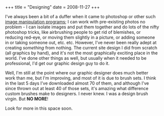 +++
title = "Designing"
date = 2008-11-27
+++

I've always been a bit of a duffer when it came to photoshop or other such [image manipulation programs](http://www.gimp.org); I can work with pre-existing photos no problem - I can isolate images and put them together and do lots of the nifty photoshop tricks, like airbrushing people to get rid of blemishes, or reducing red-eye, or moving them slightly in a picture, or adding someone in or taking someone out, etc. etc. However, I've never been really adept at creating _something_ from nothing. The current site design I did from scratch (all graphics by hand), and it's not the most graphically exciting place in the world. I've done other things as well, but usually when it needed to be professional, I'd get our graphic design guy to do it.

Well, I'm still at the point where our graphic designer does much better work than me, but I'm improving, and most of it is due to brush sets. I think in the last 5 days I've downloaded almost 70 of them, and although I've since thrown out at least 40 of those sets, it's amazing what difference custom brushes make to designers. I never knew. I was a design brush virgin. But **NO MORE**!

Look for more in this space soon.
